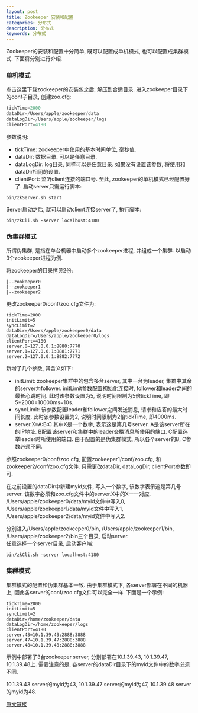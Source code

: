 ```yaml
---
layout: post
title: Zookeeper 安装和配置
categories: 分布式
description: 分布式
keywords: 分布式
---
```


Zookeeper的安装和配置十分简单, 既可以配置成单机模式, 也可以配置成集群模式. 下面将分别进行介绍.

### 单机模式
点击这里下载zookeeper的安装包之后, 解压到合适目录. 进入zookeeper目录下的conf子目录, 创建zoo.cfg:
```java
tickTime=2000    
dataDir=/Users/apple/zookeeper/data    
dataLogDir=/Users/apple/zookeeper/logs    
clientPort=4180  
```
参数说明:

* tickTime: zookeeper中使用的基本时间单位, 毫秒值.
* dataDir: 数据目录. 可以是任意目录.
* dataLogDir: log目录, 同样可以是任意目录. 如果没有设置该参数, 将使用和dataDir相同的设置.
* clientPort: 监听client连接的端口号.
至此, zookeeper的单机模式已经配置好了. 启动server只需运行脚本:
```
bin/zkServer.sh start
```
Server启动之后, 就可以启动client连接server了, 执行脚本:
```
bin/zkCli.sh -server localhost:4180
```
### 伪集群模式
所谓伪集群, 是指在单台机器中启动多个zookeeper进程, 并组成一个集群. 以启动3个zookeeper进程为例.

将zookeeper的目录拷贝2份:
```
|--zookeeper0  
|--zookeeper1  
|--zookeeper2
```
更改zookeeper0/conf/zoo.cfg文件为:
```
tickTime=2000    
initLimit=5    
syncLimit=2    
dataDir=/Users/apple/zookeeper0/data    
dataLogDir=/Users/apple/zookeeper0/logs    
clientPort=4180  
server.0=127.0.0.1:8880:7770    
server.1=127.0.0.1:8881:7771    
server.2=127.0.0.1:8882:7772
```
新增了几个参数, 其含义如下:

* initLimit: zookeeper集群中的包含多台server, 其中一台为leader, 集群中其余的server为follower. initLimit参数配置初始化连接时, follower和leader之间的最长心跳时间. 此时该参数设置为5, 说明时间限制为5倍tickTime, 即5*2000=10000ms=10s.
* syncLimit: 该参数配置leader和follower之间发送消息, 请求和应答的最大时间长度. 此时该参数设置为2, 说明时间限制为2倍tickTime, 即4000ms.
* server.X=A:B:C 其中X是一个数字, 表示这是第几号server. A是该server所在的IP地址. B配置该server和集群中的leader交换消息所使用的端口. C配置选举leader时所使用的端口. 由于配置的是伪集群模式, 所以各个server的B, C参数必须不同.

参照zookeeper0/conf/zoo.cfg, 配置zookeeper1/conf/zoo.cfg, 和zookeeper2/conf/zoo.cfg文件. 只需更改dataDir, dataLogDir, clientPort参数即可.  

在之前设置的dataDir中新建myid文件, 写入一个数字, 该数字表示这是第几号server. 该数字必须和zoo.cfg文件中的server.X中的X一一对应.  
/Users/apple/zookeeper0/data/myid文件中写入0, /Users/apple/zookeeper1/data/myid文件中写入1, /Users/apple/zookeeper2/data/myid文件中写入2.  

分别进入/Users/apple/zookeeper0/bin, /Users/apple/zookeeper1/bin, /Users/apple/zookeeper2/bin三个目录, 启动server.  
任意选择一个server目录, 启动客户端:
```
bin/zkCli.sh -server localhost:4180
```
### 集群模式
集群模式的配置和伪集群基本一致.
由于集群模式下, 各server部署在不同的机器上, 因此各server的conf/zoo.cfg文件可以完全一样.
下面是一个示例:
```
tickTime=2000    
initLimit=5    
syncLimit=2    
dataDir=/home/zookeeper/data    
dataLogDir=/home/zookeeper/logs    
clientPort=4180  
server.43=10.1.39.43:2888:3888  
server.47=10.1.39.47:2888:3888    
server.48=10.1.39.48:2888:3888
```

示例中部署了3台zookeeper server, 分别部署在10.1.39.43, 10.1.39.47, 10.1.39.48上. 需要注意的是, 各server的dataDir目录下的myid文件中的数字必须不同.

10.1.39.43 server的myid为43, 10.1.39.47 server的myid为47, 10.1.39.48 server的myid为48.

[原文链接](http://coolxing.iteye.com/blog/1871009)
